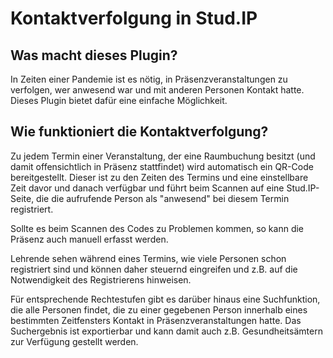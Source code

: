 # Kontaktverfolgung in Stud.IP

## Was macht dieses Plugin?
In Zeiten einer Pandemie ist es nötig, in Präsenzveranstaltungen zu verfolgen, wer anwesend war und mit anderen
Personen Kontakt hatte. Dieses Plugin bietet dafür eine einfache Möglichkeit.

## Wie funktioniert die Kontaktverfolgung?
Zu jedem Termin einer Veranstaltung, der eine Raumbuchung besitzt (und damit offensichtlich in Präsenz stattfindet)
wird automatisch ein QR-Code bereitgestellt. Dieser ist zu den Zeiten des Termins und eine einstellbare Zeit davor und
danach verfügbar und führt beim Scannen auf eine Stud.IP-Seite, die die aufrufende Person als "anwesend" bei diesem
Termin registriert.

Sollte es beim Scannen des Codes zu Problemen kommen, so kann die Präsenz auch manuell erfasst werden.

Lehrende sehen während eines Termins, wie viele Personen schon registriert sind und können daher steuernd eingreifen und
z.B. auf die Notwendigkeit des Registrierens hinweisen.

Für entsprechende Rechtestufen gibt es darüber hinaus eine Suchfunktion, die alle Personen findet, die zu einer
gegebenen Person innerhalb eines bestimmten Zeitfensters Kontakt in Präsenzveranstaltungen hatte. Das Suchergebnis ist
exportierbar und kann damit auch z.B. Gesundheitsämtern zur Verfügung gestellt werden.
